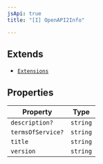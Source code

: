 ```yaml
---
jsApi: true
title: "[I] OpenAPI2Info"

---
```

## Extends

- [`Extensions`](../type-aliases/Extensions.md)

## Properties

| Property | Type |
| ------ | ------ |
| `description?` | `string` |
| `termsOfService?` | `string` |
| `title` | `string` |
| `version` | `string` |

